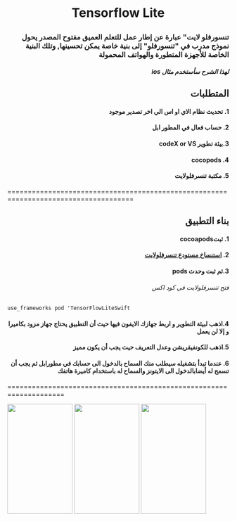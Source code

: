 # <p align="center">Tensorflow Lite</p>


### <div dir="rtl">تنسورفلو لايت" عبارة عن إطار عمل للتعلم العميق مفتوح المصدر يحول نموذج مدرب في "تنسورفلو" إلى بنية خاصة يمكن تحسينها, وتلك البنية الخاصة  للأجهزة المتطورة والهواتف المحمولة</div>



##### <div dir="rtl">لهذا الشرح سأستخدم مثال ios </div>

## <div dir="rtl">المتطلبات</div> 
#### <div dir="rtl">1.  تحديث نظام الاي او اس الي اخر تصدير موجود</div>
####  <div dir="rtl">2. حساب فعال في المطور ابل</div>
####  <div dir="rtl">3.بيئة تطوير codeX or VS </div>
####  <div dir="rtl">4. cocopods</div>
####  <div dir="rtl">5. مكتبة تنسرفلولايت</div>


=====================================================================================

## <div dir="rtl">بناء التطبيق</div> 
#### <div dir="rtl">1. ثبتcocoapods</div>
####  <div dir="rtl">2. [استنساخ مستودع تنسرفلولايت](https://github.com/tensorflow/examples/tree/master/lite/examples/object_detection/ios)</div>
####  <div dir="rtl">3.ثم ثبت وحدث pods </div>
###### <div dir="rtl"> فتح تنسرفلولايت في كود اكس </div>
```use_frameworks pod 'TensorFlowLiteSwift```

####  <div dir="rtl">4.اذهب لبيئة التطوير و اربط جهازك الايفون فيها حيث أن التطبيق يحتاج جهاز مزود بكاميرا و إلا لن يعمل</div>
####  <div dir="rtl">5.اذهب للكونفيقريشن وعدل التعريف حيث يجب أن يكون مميز</div>
####  <div dir="rtl">6. عندما تبدأ بتشغيله سيطلب منك السماح بالدخول الى حسابك في مطورابل ثم يجب أن تسمح له أيضابالدخول الى الايتونز والسماح له باستخدام كاميرة هاتفك </div>

====================================================================







<img src="https://github.com/shaimadotcom/TensorFlow/blob/master/screenshots/IMG_0378.jpg?raw=true" width="148" height="250">





<img src="https://github.com/shaimadotcom/TensorFlow/blob/master/screenshots/IMG_0374.jpg?raw=true" width="148" height="250">






<img src="https://github.com/shaimadotcom/TensorFlow/blob/master/screenshots/IMG_0375.jpg?raw=true" width="148" height="250">










